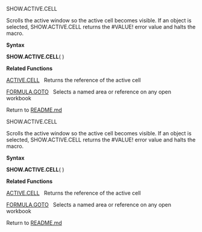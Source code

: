 SHOW.ACTIVE.CELL

Scrolls the active window so the active cell becomes visible. If an
object is selected, SHOW.ACTIVE.CELL returns the \#VALUE\! error value
and halts the macro.

**Syntax**

**SHOW.ACTIVE.CELL**( )

**Related Functions**

[ACTIVE.CELL](ACTIVE.CELL.md)   Returns the reference of the active cell

[FORMULA.GOTO](FORMULA.GOTO.md)   Selects a named area or reference on any open workbook



Return to [README.md](README.md)

SHOW.ACTIVE.CELL

Scrolls the active window so the active cell becomes visible. If an
object is selected, SHOW.ACTIVE.CELL returns the \#VALUE\! error value
and halts the macro.

**Syntax**

**SHOW.ACTIVE.CELL**( )

**Related Functions**

[ACTIVE.CELL](ACTIVE.CELL.md)   Returns the reference of the active cell

[FORMULA.GOTO](FORMULA.GOTO.md)   Selects a named area or reference on any open workbook



Return to [README.md](README.md)

